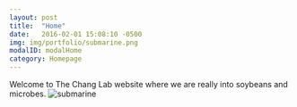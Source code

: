```yaml
---
layout: post
title:  "Home"
date:   2016-02-01 15:08:10 -0500
img: img/portfolio/submarine.png
modalID: modalHome
category: Homepage
---
```

Welcome to The Chang Lab website where we are really into soybeans and microbes. 
![submarine] 


[submarine]:img/portfolio/submarine.png 
